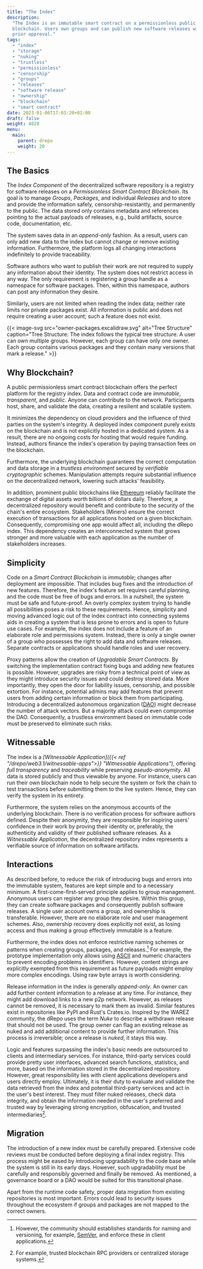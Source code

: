 ```yaml
---
title: "The Index"
description:
  "The Index is an immutable smart contract on a permissionless public
  blockchain. Users own groups and can publish new software releases without
  prior approval."
tags:
  - "index"
  - "storage"
  - "nuking"
  - "trustless"
  - "permissionless"
  - "censorship"
  - "groups"
  - "releases"
  - "software release"
  - "ownership"
  - "blockchain"
  - "smart contract"
date: 2023-01-06T17:03:20+01:00
draft: false
weight: 4020
menu:
  main:
    parent: drepo
    weight: 20
---
```


## The Basics

The _Index Component_ of the decentralized software repository is a registry for
software releases on a _Permissionless Smart Contract Blockchain_. Its goal is
to manage _Groups_, _Packages_, and individual _Releases_ and to store and
provide the information safely, censorship-resistantly, and permanently to the
public. The data stored only contains metadata and references pointing to the
actual payloads of releases, e.g., build artifacts, source code, documentation,
etc.

The system saves data in an _append-only_ fashion. As a result, users can only
add new data to the index but cannot change or remove existing information.
Furthermore, the platform logs all changing interactions indefinitely to provide
traceability.

Software authors who want to publish their work are not required to supply any
information about their identity. The system does not restrict access in any
way. The only requirement is registering a group handle as a namespace for
software packages. Then, within this namespace, authors can post any information
they desire.

Similarly, users are not limited when reading the index data; neither rate
limits nor private packages exist. All information is public and does not
require creating a user account; such a feature does not exist.

{{< image-svg
  src="owner-packages.excalidraw.svg"
  alt="Tree Structure"
  caption="Tree Structure: The index follows the typical tree structure. A user can own multiple groups. However, each group can have only one owner. Each group contains various packages and they contain many versions that mark a release." >}}

## Why Blockchain?

A public permissionless smart contract blockchain offers the perfect platform
for the registry index. Data and contract code are _immutable_, _transparent_,
and _public_. Anyone can contribute to the network. Participants host, share,
and validate the data, creating a resilient and scalable system.

It minimizes the dependency on cloud providers and the influence of third
parties on the system's integrity. A deployed index component purely exists on
the blockchain and is not explicitly hosted in a dedicated system. As a result,
there are no ongoing costs for hosting that would require funding. Instead,
authors finance the index's operation by paying transaction fees on the
blockchain.

Furthermore, the underlying blockchain guarantees the correct computation and
data storage in a _trustless environment_ secured by _verifiable cryptographic_
schemes. Manipulation attempts require substantial influence on the
decentralized network, lowering such attacks' feasibility.

In addition, prominent public blockchains like
[Ethereum](https://ethereum.org/ "Ethereum") reliably facilitate the exchange of
digital assets worth billions of dollars daily. Therefore, a decentralized
repository would benefit and contribute to the security of the chain's entire
ecosystem. Stakeholders (Miners) ensure the correct execution of transactions
for all applications hosted on a given blockchain. Consequently, compromising
one app would affect all, including the dRepo index. This dependency creates an
interconnected system that grows stronger and more valuable with each
application as the number of stakeholders increases.

## Simplicity

Code on a _Smart Contract Blockchain_ is _immutable_; changes after deployment
are impossible. That includes bug fixes and the introduction of new features.
Therefore, the index's feature set requires careful planning, and the code must
be free of bugs and errors. In a nutshell, the system must be safe and
future-proof. An overly complex system trying to handle all possibilities poses
a risk to these requirements. Hence, simplicity and moving advanced logic out of
the index contract into connecting systems aids in creating a system that is
less prone to errors and is open to future use cases. For example, the index
does not include a feature of an elaborate role and permissions system. Instead,
there is only a single owner of a group who possesses the right to add data and
software releases. Separate contracts or applications should handle roles and
user recovery.

Proxy patterns allow the creation of _Upgradable Smart Contracts_. By switching
the implementation contract fixing bugs and adding new features is possible.
However, upgrades are risky from a technical point of view as they might
introduce security issues and could destroy stored data. More importantly, they
open the door for liability issues, censorship, and possible extortion. For
instance, potential admins may add features that prevent users from adding
certain information or block them from participating. Introducing a
decentralized autonomous organization
([DAO](https://en.wikipedia.org/wiki/Decentralized_autonomous_organization "Decentralized Autonomous Organization"))
might decrease the number of attack vectors. But a majority attack could even
compromise the DAO. Consequently, a trustless environment based on immutable
code must be preserved to eliminate such risks.

## Witnessable

The index is a _[Witnessable
Application]({{< ref "/drepo/web3.1/witnessable-apps">}} "Witnessable
Applications")_, offering _full transparency_ and _traceability_ while
preserving _pseudo-anonymity_. All data is stored publicly and thus viewable by
anyone. For instance, users can run their own blockchain node to help secure the
system or fork the chain to test transactions before submitting them to the live
system. Hence, they can verify the system in its entirety.

Furthermore, the system relies on the anonymous accounts of the underlying
blockchain. There is no verification process for software authors defined.
Despite their anonymity, they are responsible for inspiring users' confidence in
their work by proving their identity or, preferably, the authenticity and
validity of their published software releases. As a _Witnessable Application_,
the decentralized repository index represents a verifiable source of information
on software artifacts.

## Interactions

As described before, to reduce the risk of introducing bugs and errors into the
immutable system, features are kept simple and to a necessary minimum. A
first-come-first-served principle applies to group management. Anonymous users
can register any group they desire. Within this group, they can create software
packages and consequently publish software releases. A single user account owns
a group, and ownership is transferable. However, there are no elaborate role and
user management schemes. Also, ownership recovery does explicitly not exist, as
losing access and thus making a group effectively immutable is a feature.

Furthermore, the index does not enforce restrictive naming schemes or patterns
when creating groups, packages, and releases.[^restrictive] For example, the
prototype implementation only allows using
[ASCII](https://en.wikipedia.org/wiki/ASCII "ASCII") and numeric characters to
prevent encoding problems in identifiers. However, content strings are
explicitly exempted from this requirement as future payloads might employ more
complex encodings. Using raw byte arrays is worth considering.

[^restrictive]:
    However, the community should establishes standards for naming and
    versioning, for example, [SemVer](https://semver.org/ "SemVer"), and enforce
    these in client applications.

Release information in the index is generally _append-only_. An owner can add
further content information to a release at any time. For instance, they might
add download links to a new p2p network. However, as releases cannot be removed,
it is necessary to mark them as invalid. Similar features exist in repositories
like PyPI and Rust's Crates.io. Inspired by the WAREZ community, the dRepo uses
the term _Nuke_ to describe a withdrawn release that should not be used. The
group owner can flag an existing release as nuked and add additional content to
provide further information. This process is irreversible; once a release is
_nuked_, it stays this way.

Logic and features surpassing the index's basic needs are outsourced to clients
and intermediary services. For instance, third-party services could provide
pretty user interfaces, advanced search functions, statistics, and more, based
on the information stored in the decentralized repository. However, great
responsibility lies with client applications developers and users directly
employ. Ultimately, it is their duty to evaluate and validate the data retrieved
from the index and potential third-party services and act in the user's best
interest. They must filter nuked releases, check data integrity, and obtain the
information needed in the user's preferred and trusted way by leveraging strong
encryption, obfuscation, and trusted intermediaries[^intermediaries].

[^intermediaries]:
    For example, trusted blockchain RPC providers or centralized storage
    systems.

## Migration

The introduction of a new index must be carefully prepared. Extensive code
reviews must be conducted before deploying a final index registry. This process
might be eased by introducing upgradability to the code base while the system is
still in its early days. However, such upgradability must be carefully and
responsibly governed and finally be removed. As mentioned, a governance board or
a DAO would be suited for this transitional phase.

Apart from the runtime code safety, proper data migration from existing
repositories is most important. Errors could lead to security issues throughout
the ecosystem if groups and packages are not mapped to the correct owners.